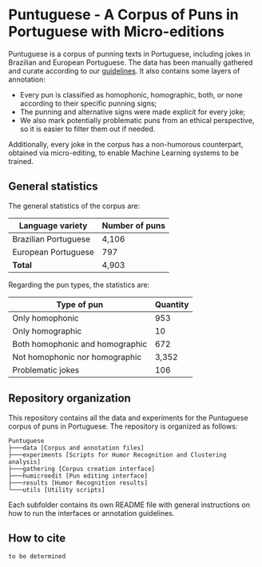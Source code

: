 # Puntuguese - A Corpus of Puns in Portuguese with Micro-editions

Puntuguese is a corpus of punning texts in Portuguese, including jokes in Brazilian and European Portuguese. The data has been manually gathered and curate according to our [guidelines](https://github.com/Superar/Puntuguese/blob/main/data/GUIDELINES.md). It also contains some layers of annotation:

- Every pun is classified as homophonic, homographic, both, or none according to their specific punning signs;
- The punning and alternative signs were made explicit for every joke;
- We also mark potentially problematic puns from an ethical perspective, so it is easier to filter them out if needed.

Additionally, every joke in the corpus has a non-humorous counterpart, obtained via micro-editing, to enable Machine Learning systems to be trained.

## General statistics

The general statistics of the corpus are:

|    Language variety    |   Number of puns   |
| ---------------------- | -----------------  |
|  Brazilian Portuguese  |       4,106        |
|  European Portuguese   |         797        |
|        **Total**       |       4,903        |

Regarding the pun types, the statistics are:

|           Type of pun           | Quantity |
| ------------------------------- | -------- |
|          Only homophonic        |    953   |
|         Only homographic        |     10   |
| Both homophonic and homographic |    672   |
| Not homophonic nor homographic  |  3,352   |
|        Problematic jokes        |    106   |

## Repository organization

This repository contains all the data and experiments for the Puntuguese corpus of puns in Portuguese. The repository is organized as follows:

```
Puntuguese
├───data [Corpus and annotation files]
├───experiments [Scripts for Humor Recognition and Clustering analysis]
├───gathering [Corpus creation interface]
├───humicroedit [Pun editing interface]
├───results [Humor Recognition results]
└───utils [Utility scripts]
```

Each subfolder contains its own README file with general instructions on how to run the interfaces or annotation guidelines.

## How to cite

```
to be determined
```
